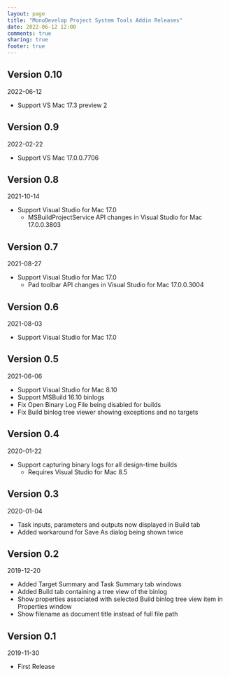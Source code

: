 ```yaml
---
layout: page
title: "MonoDevelop Project System Tools Addin Releases"
date: 2022-06-12 12:00
comments: true
sharing: true
footer: true
---
```


## Version 0.10

2022-06-12

 * Support VS Mac 17.3 preview 2

## Version 0.9

2022-02-22

 * Support VS Mac 17.0.0.7706

## Version 0.8

2021-10-14

 * Support Visual Studio for Mac 17.0
   * MSBuildProjectService API changes in Visual Studio for Mac 17.0.0.3803

## Version 0.7

2021-08-27

 * Support Visual Studio for Mac 17.0
   * Pad toolbar API changes in Visual Studio for Mac 17.0.0.3004

## Version 0.6

2021-08-03

 * Support Visual Studio for Mac 17.0

## Version 0.5

2021-06-06

 * Support Visual Studio for Mac 8.10
 * Support MSBuild 16.10 binlogs
 * Fix Open Binary Log File being disabled for builds
 * Fix Build binlog tree viewer showing exceptions and no targets

## Version 0.4

2020-01-22

 * Support capturing binary logs for all design-time builds
   * Requires Visual Studio for Mac 8.5

## Version 0.3

2020-01-04

 * Task inputs, parameters and outputs now displayed in Build tab
 * Added workaround for Save As dialog being shown twice

## Version 0.2

2019-12-20

 * Added Target Summary and Task Summary tab windows
 * Added Build tab containing a tree view of the binlog
 * Show properties associated with selected Build binlog tree view item in Properties window
 * Show filename as document title instead of full file path

## Version 0.1

2019-11-30

 * First Release
 

